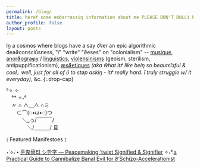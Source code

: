 ```yaml
---
permalink: /blog/
title: hereꝬ some embarrassiŋ information about me PLEASE DØN'T BULLY ME W/ IT
author_profile: false
layout: posts
---
```

Iṋ a cꙩsmꙩs where blogs have a say o͡ver an epic algorithmic deaϑconsciůsness, "ï" "write" "ϑeses" on "colonialism" -- [musique](https://cryotato.github.io/tags/#music), [anorϑograφy](https://cryotato.github.io/tags/#orthography) / [liŋguistics](https://cryotato.github.io/tags/#linguistics), [violensiṋisms](https://cryotato.github.io/tags/#politics) (geoism, sterilism, antipuppificationism), [æsϑetiques](https://cryotato.github.io/tags/#design) *(aka ŵhat itꝬ like beiŋ so beautεĭзful & cool,. well, just for all of ᴜ̊ to støp askiŋ - itꝬ really hard. ï truly struggle w/ it everyday)*, &c.
{:.drop-cap}

°✧           ✧<br>
　°*  ✧˖°<br>
　〃  ∩   ∧＿∧ ∩ミ<br>
　　⊂⌒(◌•ω•◌)つ<br>
　　　＼_っ/￣￣￣/<br>
　　　　＼/＿＿＿/  旦<br>

 ⟟ Featured Manifestoes ⟟ 

⋆˙⟡˖ ࣪⭑ <a href="https://cryotato.github.io/pictophenomes/" class="btn">훈鬼骨티 シ한字 — Peacemaking ‘twixt Signified & Signifier</a>
✧˖°.<a href="https://cryotato.github.io/on-crueltisquadesqueia/" class="btn">a Practical Guide to Cannibalize Banal Evil for ϑ’Schizo-Accelerationist</a>
